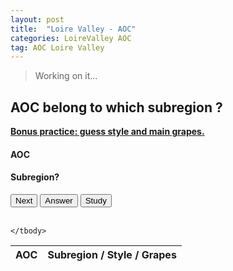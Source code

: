 ```yaml
---
layout: post
title:  "Loire Valley - AOC"
categories: LoireValley AOC
tag: AOC Loire Valley
---
```


<blockquote>
  <p>Working on it...</p>
</blockquote>

<div class="text-center">
	<h2>AOC belong to which subregion ?</h2>
	<strong class="text-primary"><u> Bonus practice: guess style and main grapes.</u> </strong>
	<h4 class="text-danger" id="bdx">AOC</h4>
	<h4 class="text-success" id="bdx_answer">Subregion?</h4>
	<button type="button" class="btn btn-success" id="test_me">Next</button>
	<button type="button" class="btn btn-danger" id="answer">Answer</button>
	<button type="button" class="btn btn-primary" id="study">Study</button>
</div>

<br>

<table class="table table-condensed hide" id="study_table">
	<thead>
		<tr> 
			<th>AOC</th>
			<th>Subregion / Style / Grapes</th>
		</tr>
	</thead>
	<tbody>
		
	</tbody> 
</table>

<script>
	var chateaux = ["Anjou", "Anjou Villages Brissac", "Anjou-Coteaux de la Loire", "Anjou-Villages", "Bonnezeaux", "Cabernet d' Anjou", "Cabernet de Saumur", "Coteaux de Saumur", "Coteaux de l' Aubance", "Coteaux du Layon", "Haut-Poitou", "Quarts de Chaume", "Rosé d'Anjou", "Saumur", "Saumur-Champigny", "Savennières", "Savennières Coulée de Serrant", "Savennières Roche Aux Moines", "Coteaux du Giennois", "Menetou-Salon", "Orléans", "Orléans-Cléry", "Pouilly Fumé", "Pouilly-sur-Loire", "Quincy Reuilly", "Sancerre", "Crémant de Loire", "Rosé de Loire", "Coteaux d' Ancenis", "Fiefs Vendéens", "Gros Plant du Pays Nantais", "Muscadet", "Muscadet Coteaux de la Loire", "Muscadet Côte de Grandlieu", "Muscadet Sèvre-et-Maine", "Bourgueil", "Cheverny", "Chinon", "Coteaux du Loir", "Coteaux du Vendômois", "Cour-Cheverny", "Jasnières", "Montlouis-sur-Loire", "Saint-Nicolas-de-bourgueil", "Touraine", "Touraine Noble-Joué", "Valençay", "Vouvray"];

	var chateaux_answers = ["nil"];
	
	// generating study table
	var counter = 0
	for (var i = chateaux.length - 1; i >= 0; i--) {
		$("tbody").append("<tr><td>" + chateaux[counter] + "</td><td>" + chateaux_answers[counter] + "</td></tr>");
		counter++
	};

	//clicking JS logic
	$("#test_me").click(function(){
		var rand = Math.floor(Math.random()*chateaux.length)
		var chateau = chateaux[rand];
		var chateau_answer = chateaux_answers[rand];
		$("#bdx").empty();
		$("#bdx_answer").empty();
		$("#bdx_answer").append("Answer");
		$("#bdx").append("<span>" + chateau + "</span>");
		$("#answer").click(function(){
			$("#bdx_answer").empty();
			$("#bdx_answer").append("<span>" + chateau_answer + "</span>");
		});
	});

	var hide = true
	$("#study").click(function(){
		if (hide) {
			$( "#study_table" ).removeClass("hide");
			hide = false;
		}else{
			$( "#study_table" ).addClass("hide");
			hide = true;
		};
	});
</script>